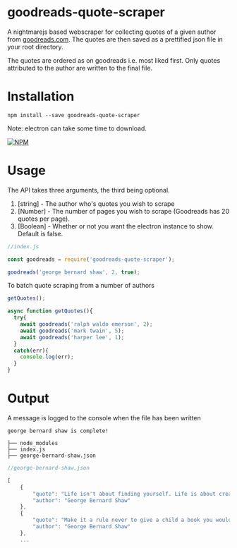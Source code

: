# goodreads-quote-scraper

A nightmarejs based webscraper for collecting quotes of a given author from [goodreads.com](https://www.goodreads.com/quotes/search?utf8=%E2%9C%93&q=george+bernard+shaw&commit=Search). The quotes are then saved as a prettified json file in your root directory.

The quotes are ordered as on goodreads i.e. most liked first. Only quotes attributed to the author are written to the final file.




# Installation
```
npm install --save goodreads-quote-scraper
```
Note: electron can take some time to download.

[![NPM](https://nodei.co/npm/goodreads-quote-scraper.png)](https://nodei.co/npm/goodreads-quote-scraper/)

# Usage
The API takes three arguments, the third being optional.
1. [string] - The author who's quotes you wish to scrape
2. [Number] - The number of pages you wish to scrape (Goodreads has 20 quotes per page).
3. [Boolean] - Whether or not you want the electron instance to show. Default is false.

```javascript
//index.js

const goodreads = require('goodreads-quote-scraper');

goodreads('george bernard shaw', 2, true);
```
To batch quote scraping from a number of authors

```javascript
getQuotes();

async function getQuotes(){
  try{
    await goodreads('ralph waldo emerson', 2);
    await goodreads('mark twain', 5);
    await goodreads('harper lee', 1);
  }
  catch(err){
    console.log(err);
  }
}
```

# Output
A message is logged to the console when the file has been written
```
george bernard shaw is complete!
```

```
├── node_modules
├── index.js
├── george-bernard-shaw.json
```

```javascript
//george-bernard-shaw.json

[
    {
        "quote": "Life isn't about finding yourself. Life is about creating yourself.",
        "author": "George Bernard Shaw"
    },
    {
        "quote": "Make it a rule never to give a child a book you would not read yourself.",
        "author": "George Bernard Shaw"
    },
    ...
```
